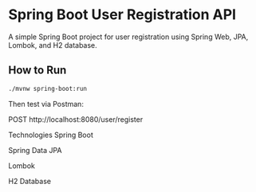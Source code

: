 # Spring Boot User Registration API

A simple Spring Boot project for user registration using Spring Web, JPA, Lombok, and H2 database.

## How to Run

```bash
./mvnw spring-boot:run
```

Then test via Postman:

POST http://localhost:8080/user/register

Technologies
Spring Boot

Spring Data JPA

Lombok

H2 Database
